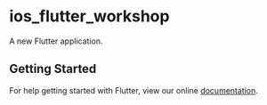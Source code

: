 # ios_flutter_workshop

A new Flutter application.

## Getting Started

For help getting started with Flutter, view our online
[documentation](https://flutter.io/).
